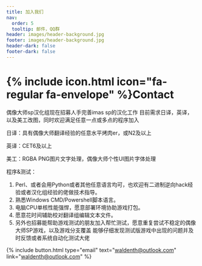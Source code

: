 ```yaml
---
title: 加入我们
nav:
  order: 5
  tooltip: 邮件，QQ群
header: images/header-background.jpg
footer: images/header-background.jpg
header-dark: false
footer-dark: false
---
```


# {% include icon.html icon="fa-regular fa-envelope" %}Contact

偶像大师sp汉化组现在招募人手完善imas sp的汉化工作
目前需求日译，英译，以及美工改图，同时欢迎满足任意一点或多点的程序加入

日译：具有偶像大师翻译经验的任意水平烤肉er，或N2及以上

英译：CET6及以上

美工：RGBA PNG图片文字处理，偶像大师个性UI图片字体处理

程序&测试：
1. Perl、或者会用Python或者其他任意语言均可，也欢迎有二进制逆向hack经验或者汉化组经验的佬做技术指导。
2. 熟悉Windows CMD/Powershell脚本语言。
3. 电脑CPU单核性能强悍，愿意部署环境协助游戏打包。
4. 愿意花时间辅助校对翻译组编辑文本文件。
5. 另外也招募能帮助游戏测试的朋友加入帮忙测试，愿意重复尝试不稳定的偶像大师SP游戏，以及游戏分支覆盖 
   能够仔细发现测试版游戏中出现的问题并及时反馈或者系统自动化测试大佬



{%
  include button.html
  type="email"
  text="waldenth@outlook.com"
  link="waldenth@outlook.com"
%}
